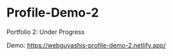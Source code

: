 # Profile-Demo-2
Portfolio 2: Under Progress

Demo: https://webguyashis-profile-demo-2.netlify.app/
